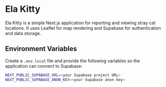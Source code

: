 # Ela Kitty

Ela Kitty is a simple Next.js application for reporting and viewing stray cat locations. It uses Leaflet for map rendering and Supabase for authentication and data storage.

## Environment Variables

Create a `.env.local` file and provide the following variables so the application can connect to Supabase:

```bash
NEXT_PUBLIC_SUPABASE_URL=<your Supabase project URL>
NEXT_PUBLIC_SUPABASE_ANON_KEY=<your Supabase anon key>
```

